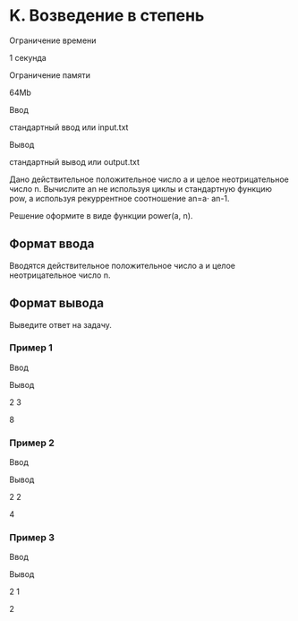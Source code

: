 K. Возведение в степень
=======================

Ограничение времени

1 секунда

Ограничение памяти

64Mb

Ввод

стандартный ввод или input.txt

Вывод

стандартный вывод или output.txt

Дано действительное положительное число a и целое неотрицательное число n. Вычислите an не используя циклы и стандартную функцию pow, а используя рекуррентное соотношение an\=a⋅ an-1.

Решение оформите в виде функции power(a, n).

Формат ввода
------------

Вводятся действительное положительное число a и целое неотрицательное число n.

Формат вывода
-------------

Выведите ответ на задачу.

### Пример 1

Ввод

Вывод

2
3

8

### Пример 2

Ввод

Вывод

2
2

4

### Пример 3

Ввод

Вывод

2
1

2